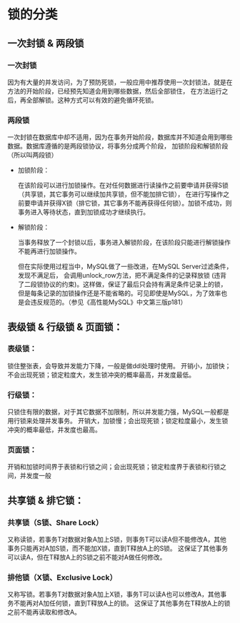 # 锁的分类
## 一次封锁 & 两段锁
### 一次封锁
因为有大量的并发访问，为了预防死锁，一般应用中推荐使用一次封锁法，就是在方法的开始阶段，已经预先知道会用到哪些数据，然后全部锁住，
在方法运行之后，再全部解锁。这种方式可以有效的避免循环死锁。
### 两段锁
一次封锁在数据库中却不适用，因为在事务开始阶段，数据库并不知道会用到哪些数据。数据库遵循的是两段锁协议，将事务分成两个阶段，
加锁阶段和解锁阶段（所以叫两段锁）
- 加锁阶段：

    在该阶段可以进行加锁操作。在对任何数据进行读操作之前要申请并获得S锁（共享锁，其它事务可以继续加共享锁，但不能加排它锁），
    在进行写操作之前要申请并获得X锁（排它锁，其它事务不能再获得任何锁）。加锁不成功，则事务进入等待状态，直到加锁成功才继续执行。
- 解锁阶段：

    当事务释放了一个封锁以后，事务进入解锁阶段，在该阶段只能进行解锁操作不能再进行加锁操作。
    
    但在实际使用过程当中，MySQL做了一些改进，在MySQL Server过滤条件，发现不满足后，
        会调用unlock_row方法，把不满足条件的记录释放锁 (违背了二段锁协议的约束)。这样做，保证了最后只会持有满足条件记录上的锁，
        但是每条记录的加锁操作还是不能省略的。可见即使是MySQL，为了效率也是会违反规范的。（参见《高性能MySQL》中文第三版p181）

## 表级锁 & 行级锁 & 页面锁：
### 表级锁：
锁住整张表，会导致并发能力下降，一般是做ddl处理时使用。
开销小，加锁快；不会出现死锁；锁定粒度大，发生锁冲突的概率最高，并发度最低。
### 行级锁：
只锁住有限的数据，对于其它数据不加限制，所以并发能力强，MySQL一般都是用行锁来处理并发事务。
开销大，加锁慢；会出现死锁；锁定粒度最小，发生锁冲突的概率最低，并发度也最高。
### 页面锁：
开销和加锁时间界于表锁和行锁之间；会出现死锁；锁定粒度界于表锁和行锁之间，并发度一般

## 共享锁 & 排它锁：
### 共享锁（S锁、Share Lock）
又称读锁，若事务T对数据对象A加上S锁，则事务T可以读A但不能修改A，其他事务只能再对A加S锁，而不能加X锁，直到T释放A上的S锁。
这保证了其他事务可以读A，但在T释放A上的S锁之前不能对A做任何修改。
### 排他锁（X锁、Exclusive Lock）
又称写锁。若事务T对数据对象A加上X锁，事务T可以读A也可以修改A，其他事务不能再对A加任何锁，直到T释放A上的锁。
这保证了其他事务在T释放A上的锁之前不能再读取和修改A。